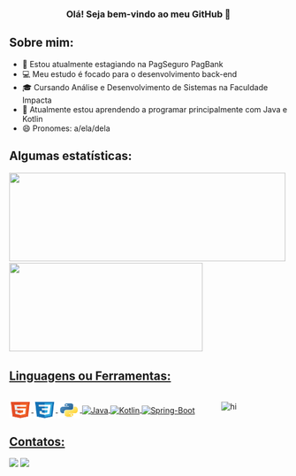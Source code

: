 ### <h3 align="center"> Olá! Seja bem-vindo ao meu GitHub 👋

## Sobre mim:

- 🔭 Estou atualmente estagiando na PagSeguro PagBank
- 💻 Meu estudo é focado para o desenvolvimento back-end
- 🎓 Cursando Análise e Desenvolvimento de Sistemas na Faculdade Impacta
- 🌱 Atualmente estou aprendendo a programar principalmente com Java e Kotlin 
- 😄 Pronomes: a/ela/dela

## Algumas estatísticas:

<div>
  <a href="https://github.com/CarolPera">
  <img height="160em" width="500em" src="https://github-readme-stats.vercel.app/api?username=CarolPera&show_icons=true&theme=omni&include_all_commits=true&count_private=true"/>
  <img height="160em" width="350em" src="https://github-readme-stats.vercel.app/api/top-langs/?username=CarolPera&layout=compact&langs_count=7&theme=omni"/>
</div>
  
## Linguagens ou Ferramentas:

<div style="display: inline_block"><br>
  <img align="center" alt="HTML" height="30" width="40" src="https://raw.githubusercontent.com/devicons/devicon/master/icons/html5/html5-original.svg">
  <img align="center" alt="CSS" height="30" width="40" src="https://raw.githubusercontent.com/devicons/devicon/master/icons/css3/css3-original.svg">
  <img align="center" alt="Python" height="30" width="40" src="https://raw.githubusercontent.com/devicons/devicon/master/icons/python/python-original.svg">
  <img align="center" alt="Java" height="30" width="40" src="https://image.flaticon.com/icons/png/512/226/226777.png">
  <img align="center" alt="Kotlin" height="30" width="30" src="https://img.icons8.com/color/48/000000/kotlin.png">
  <img align="center" alt="Spring-Boot" height="30" width="30" src="https://devkico.itexto.com.br/wp-content/uploads/2014/08/spring-boot-project-logo.png">
  <img align="right" height="120" width="120" alt="hi" src="https://media.giphy.com/media/LmNwrBhejkK9EFP504/giphy.gif">
</div>
  
## Contatos:
 
<div> 
  <a href = "mailto:CarolPereira.270301@gmail.com"><img src="https://img.shields.io/badge/-Gmail-%23333?style=for-the-badge&logo=gmail&logoColor=white" target="_blank"></a>
  <a href="https://www.linkedin.com/in/carolpera/" target="_blank"><img src="https://img.shields.io/badge/-LinkedIn-%230077B5?style=for-the-badge&logo=linkedin&logoColor=white" target="_blank"></a> 
